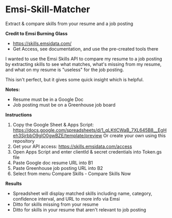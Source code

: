 # Emsi-Skill-Matcher
Extract &amp; compare skills from your resume and a job posting

**Credit to Emsi Burning Glass**
* https://skills.emsidata.com/
* Get Access, see documentation, and use the pre-created tools there

I wanted to use the Emsi Skills API to compare my resume to a job posting by extracting skills to see what matches, what's missing from my resume, and what on my resume is "useless" for the job posting.

This isn't perfect, but it gives some quick insight which is helpful.

**Notes:**
* Resume must be in a Google Doc
* Job posting must be on a Greenhouse job board

**Instructions**
1. Copy the Google Sheet & Apps Script: https://docs.google.com/spreadsheets/d/1_qLKtICWaB_7XL645B8__EgHeh3SjrbbO9gIO0gwBZE/template/preview
   Or create your own using this repository
2. Get your API access: https://skills.emsidata.com/access
3. Open Apps Script and enter clientId & secret credentials into Token.gs file
4. Paste Google doc resume URL into B1
5. Paste Greenhouse job posting URL into B2
6. Select from menu Compare Skills - Compare Skills Now

**Results**
* Spreadsheet will display matched skills including name, category, confidence interval, and URL to more info via Emsi
* Ditto for skills missing from your resume
* Ditto for skills in your resume that aren't relevant to job posting
